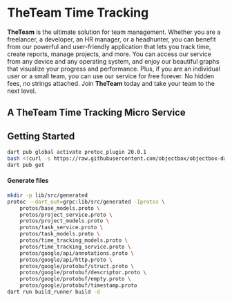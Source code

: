 # TheTeam Time Tracking

**TheTeam** is the ultimate solution for team management. Whether you are a freelancer, a developer, an HR manager, or a headhunter, you can benefit from our powerful and user-friendly application that lets you track time, create reports, manage projects, and more. You can access our service from any device and any operating system, and enjoy our beautiful graphs that visualize your progress and performance. Plus, if you are an individual user or a small team, you can use our service for free forever. No hidden fees, no strings attached. Join **TheTeam** today and take your team to the next level.

## A TheTeam Time Tracking Micro Service

## Getting Started
```bash
dart pub global activate protoc_plugin 20.0.1
bash <(curl -s https://raw.githubusercontent.com/objectbox/objectbox-dart/main/install.sh) --sync
dart pub get
```

#### Generate files
```bash
mkdir -p lib/src/generated
protoc --dart_out=grpc:lib/src/generated -Iprotos \
    protos/base_models.proto \
    protos/project_service.proto \
    protos/project_models.proto \
    protos/task_service.proto \
    protos/task_models.proto \
    protos/time_tracking_models.proto \
    protos/time_tracking_service.proto \
    protos/google/api/annotations.proto \
    protos/google/api/http.proto \
    protos/google/protobuf/struct.proto \
    protos/google/protobuf/descriptor.proto \
    protos/google/protobuf/empty.proto \
    protos/google/protobuf/timestamp.proto
dart run build_runner build -d
```